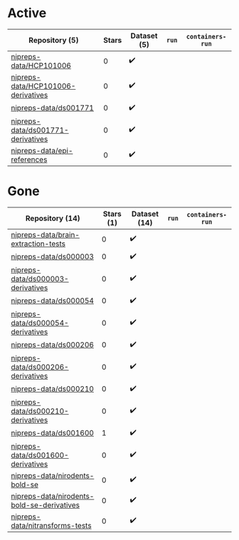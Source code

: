 # Active
| Repository (5) | Stars | Dataset (5) | `run` | `containers-run` |
| --- | --- | --- | --- | --- |
| [nipreps-data/HCP101006](https://github.com/nipreps-data/HCP101006) | 0 | :heavy_check_mark: |  |  |
| [nipreps-data/HCP101006-derivatives](https://github.com/nipreps-data/HCP101006-derivatives) | 0 | :heavy_check_mark: |  |  |
| [nipreps-data/ds001771](https://github.com/nipreps-data/ds001771) | 0 | :heavy_check_mark: |  |  |
| [nipreps-data/ds001771-derivatives](https://github.com/nipreps-data/ds001771-derivatives) | 0 | :heavy_check_mark: |  |  |
| [nipreps-data/epi-references](https://github.com/nipreps-data/epi-references) | 0 | :heavy_check_mark: |  |  |

# Gone
| Repository (14) | Stars (1) | Dataset (14) | `run` | `containers-run` |
| --- | --- | --- | --- | --- |
| [nipreps-data/brain-extraction-tests](https://github.com/nipreps-data/brain-extraction-tests) | 0 | :heavy_check_mark: |  |  |
| [nipreps-data/ds000003](https://github.com/nipreps-data/ds000003) | 0 | :heavy_check_mark: |  |  |
| [nipreps-data/ds000003-derivatives](https://github.com/nipreps-data/ds000003-derivatives) | 0 | :heavy_check_mark: |  |  |
| [nipreps-data/ds000054](https://github.com/nipreps-data/ds000054) | 0 | :heavy_check_mark: |  |  |
| [nipreps-data/ds000054-derivatives](https://github.com/nipreps-data/ds000054-derivatives) | 0 | :heavy_check_mark: |  |  |
| [nipreps-data/ds000206](https://github.com/nipreps-data/ds000206) | 0 | :heavy_check_mark: |  |  |
| [nipreps-data/ds000206-derivatives](https://github.com/nipreps-data/ds000206-derivatives) | 0 | :heavy_check_mark: |  |  |
| [nipreps-data/ds000210](https://github.com/nipreps-data/ds000210) | 0 | :heavy_check_mark: |  |  |
| [nipreps-data/ds000210-derivatives](https://github.com/nipreps-data/ds000210-derivatives) | 0 | :heavy_check_mark: |  |  |
| [nipreps-data/ds001600](https://github.com/nipreps-data/ds001600) | 1 | :heavy_check_mark: |  |  |
| [nipreps-data/ds001600-derivatives](https://github.com/nipreps-data/ds001600-derivatives) | 0 | :heavy_check_mark: |  |  |
| [nipreps-data/nirodents-bold-se](https://github.com/nipreps-data/nirodents-bold-se) | 0 | :heavy_check_mark: |  |  |
| [nipreps-data/nirodents-bold-se-derivatives](https://github.com/nipreps-data/nirodents-bold-se-derivatives) | 0 | :heavy_check_mark: |  |  |
| [nipreps-data/nitransforms-tests](https://github.com/nipreps-data/nitransforms-tests) | 0 | :heavy_check_mark: |  |  |

